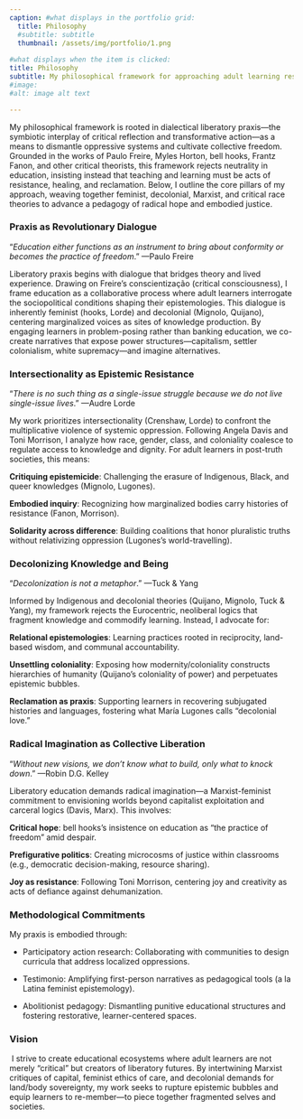 ```yaml
---
caption: #what displays in the portfolio grid:
  title: Philosophy
  #subtitle: subtitle
  thumbnail: /assets/img/portfolio/1.png
  
#what displays when the item is clicked:
title: Philosophy
subtitle: My philosophical framework for approaching adult learning resarch and practice.
#image: 
#alt: image alt text

---
```


My philosophical framework is rooted in dialectical liberatory praxis—the symbiotic interplay of critical reflection and transformative action—as a means to dismantle oppressive systems and cultivate collective freedom. Grounded in the works of Paulo Freire, Myles Horton, bell hooks, Frantz Fanon, and other critical theorists, this framework rejects neutrality in education, insisting instead that teaching and learning must be acts of resistance, healing, and reclamation. Below, I outline the core pillars of my approach, weaving together feminist, decolonial, Marxist, and critical race theories to advance a pedagogy of radical hope and embodied justice.

 

### Praxis as Revolutionary Dialogue

“*Education either functions as an instrument to bring about conformity or becomes the practice of freedom*.” —Paulo Freire

Liberatory praxis begins with dialogue that bridges theory and lived experience. Drawing on Freire’s conscientização (critical consciousness), I frame education as a collaborative process where adult learners interrogate the sociopolitical conditions shaping their epistemologies. This dialogue is inherently feminist (hooks, Lorde) and decolonial (Mignolo, Quijano), centering marginalized voices as sites of knowledge production. By engaging learners in problem-posing rather than banking education, we co-create narratives that expose power structures—capitalism, settler colonialism, white supremacy—and imagine alternatives.
 

### Intersectionality as Epistemic Resistance

“*There is no such thing as a single-issue struggle because we do not live single-issue lives*.” —Audre Lorde

My work prioritizes intersectionality (Crenshaw, Lorde) to confront the multiplicative violence of systemic oppression. Following Angela Davis and Toni Morrison, I analyze how race, gender, class, and coloniality coalesce to regulate access to knowledge and dignity. For adult learners in post-truth societies, this means:

**Critiquing epistemicide**: Challenging the erasure of Indigenous, Black, and queer knowledges (Mignolo, Lugones).

**Embodied inquiry**: Recognizing how marginalized bodies carry histories of resistance (Fanon, Morrison).

**Solidarity across difference**: Building coalitions that honor pluralistic truths without relativizing oppression (Lugones’s world-travelling).
 

### Decolonizing Knowledge and Being

“*Decolonization is not a metaphor*.” —Tuck & Yang

Informed by Indigenous and decolonial theories (Quijano, Mignolo, Tuck & Yang), my framework rejects the Eurocentric, neoliberal logics that fragment knowledge and commodify learning. Instead, I advocate for:

**Relational epistemologies**: Learning practices rooted in reciprocity, land-based wisdom, and communal accountability.

**Unsettling coloniality**: Exposing how modernity/coloniality constructs hierarchies of humanity (Quijano’s coloniality of power) and perpetuates epistemic bubbles.

**Reclamation as praxis**: Supporting learners in recovering subjugated histories and languages, fostering what María Lugones calls “decolonial love.”
 

### Radical Imagination as Collective Liberation

“*Without new visions, we don’t know what to build, only what to knock down*.” —Robin D.G. Kelley

Liberatory education demands radical imagination—a Marxist-feminist commitment to envisioning worlds beyond capitalist exploitation and carceral logics (Davis, Marx). This involves:

**Critical hope**: bell hooks’s insistence on education as “the practice of freedom” amid despair.

**Prefigurative politics**: Creating microcosms of justice within classrooms (e.g., democratic decision-making, resource sharing).

**Joy as resistance**: Following Toni Morrison, centering joy and creativity as acts of defiance against dehumanization.

 

### Methodological Commitments
 
My praxis is embodied through:

- Participatory action research: Collaborating with communities to design curricula that address localized oppressions.

- Testimonio: Amplifying first-person narratives as pedagogical tools (a la Latina feminist epistemology).

- Abolitionist pedagogy: Dismantling punitive educational structures and fostering restorative, learner-centered spaces.

 

### Vision
​
I strive to create educational ecosystems where adult learners are not merely “critical” but creators of liberatory futures. By intertwining Marxist critiques of capital, feminist ethics of care, and decolonial demands for land/body sovereignty, my work seeks to rupture epistemic bubbles and equip learners to re-member—to piece together fragmented selves and societies. 
